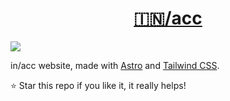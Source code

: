 <p align="center">
    <a href="https://twitter.com/i/communities/1669220055907811330">
        <h1 align="center">🇮🇳/acc</h1>
        <picture>
            <source media="(prefers-color-scheme: dark)" srcset="https://i.dhr.wtf/r/Clipboard_Dec_16,_2023_at_11.52 PM.png">
            <img src="https://i.dhr.wtf/r/Clipboard_Dec_16,_2023_at_11.52 PM.png">
        </picture>
    </a>
</p>

in/acc website, made with [Astro](https://astro.build) and [Tailwind CSS](https://tailwindcss.com).

⭐ Star this repo if you like it, it really helps!